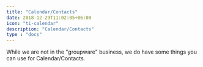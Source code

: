 ```yaml
---
title: "Calendar/Contacts"
date: 2018-12-29T11:02:05+06:00
icon: "ti-calendar"
description: "Calendar/Contacts"
type : "docs"
---
```


While we are not in the "groupware" business, we do have some things you can use for Calendar/Contacts.